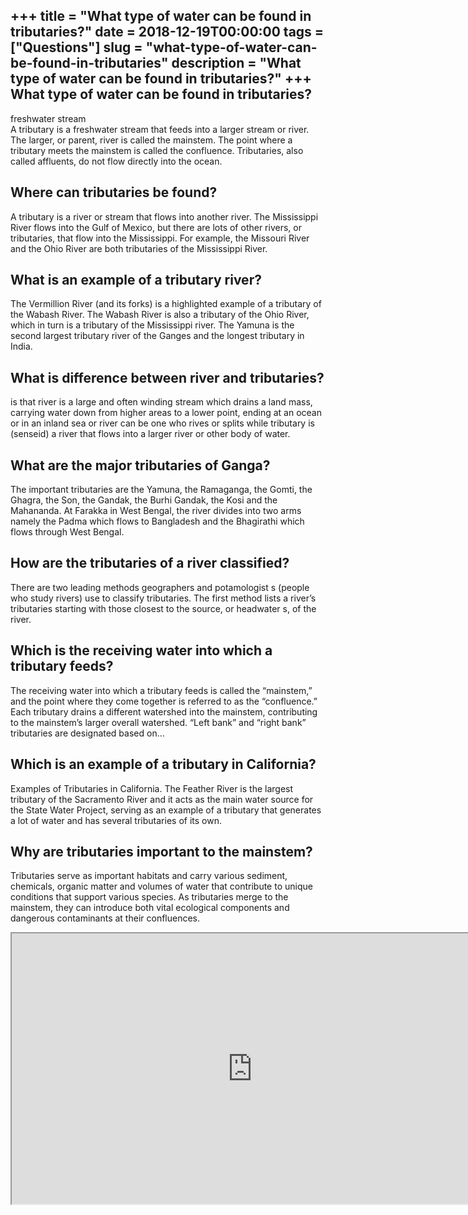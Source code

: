 +++
title = "What type of water can be found in tributaries?"
date = 2018-12-19T00:00:00
tags = ["Questions"]
slug = "what-type-of-water-can-be-found-in-tributaries"
description = "What type of water can be found in tributaries?"
+++
What type of water can be found in tributaries?
-----------------------------------------------

freshwater stream  
A tributary is a freshwater stream that feeds into a larger stream or river. The larger, or parent, river is called the mainstem. The point where a tributary meets the mainstem is called the confluence. Tributaries, also called affluents, do not flow directly into the ocean.

Where can tributaries be found?
-------------------------------

A tributary is a river or stream that flows into another river. The Mississippi River flows into the Gulf of Mexico, but there are lots of other rivers, or tributaries, that flow into the Mississippi. For example, the Missouri River and the Ohio River are both tributaries of the Mississippi River.

What is an example of a tributary river?
----------------------------------------

The Vermillion River (and its forks) is a highlighted example of a tributary of the Wabash River. The Wabash River is also a tributary of the Ohio River, which in turn is a tributary of the Mississippi river. The Yamuna is the second largest tributary river of the Ganges and the longest tributary in India.

What is difference between river and tributaries?
-------------------------------------------------

is that river is a large and often winding stream which drains a land mass, carrying water down from higher areas to a lower point, ending at an ocean or in an inland sea or river can be one who rives or splits while tributary is (senseid) a river that flows into a larger river or other body of water.

What are the major tributaries of Ganga?
----------------------------------------

The important tributaries are the Yamuna, the Ramaganga, the Gomti, the Ghagra, the Son, the Gandak, the Burhi Gandak, the Kosi and the Mahananda. At Farakka in West Bengal, the river divides into two arms namely the Padma which flows to Bangladesh and the Bhagirathi which flows through West Bengal.

How are the tributaries of a river classified?
----------------------------------------------

There are two leading methods geographers and potamologist s (people who study rivers) use to classify tributaries. The first method lists a river’s tributaries starting with those closest to the source, or headwater s, of the river.

Which is the receiving water into which a tributary feeds?
----------------------------------------------------------

The receiving water into which a tributary feeds is called the “mainstem,” and the point where they come together is referred to as the “confluence.” Each tributary drains a different watershed into the mainstem, contributing to the mainstem’s larger overall watershed. “Left bank” and “right bank” tributaries are designated based on…

Which is an example of a tributary in California?
-------------------------------------------------

Examples of Tributaries in California. The Feather River is the largest tributary of the Sacramento River and it acts as the main water source for the State Water Project, serving as an example of a tributary that generates a lot of water and has several tributaries of its own.

Why are tributaries important to the mainstem?
----------------------------------------------

Tributaries serve as important habitats and carry various sediment, chemicals, organic matter and volumes of water that contribute to unique conditions that support various species. As tributaries merge to the mainstem, they can introduce both vital ecological components and dangerous contaminants at their confluences.

<iframe allow="accelerometer; autoplay; clipboard-write; encrypted-media; gyroscope; picture-in-picture" allowfullscreen="" class="__youtube_prefs__  epyt-is-override  no-lazyload" data-no-lazy="1" data-origheight="433" data-origwidth="770" data-skipgform_ajax_framebjll="" height="433" id="_ytid_94542" loading="lazy" src="https://www.youtube.com/embed/--t1cRc8fe0?enablejsapi=1&autoplay=0&cc_load_policy=0&cc_lang_pref=&iv_load_policy=1&loop=0&modestbranding=0&rel=1&fs=1&playsinline=0&autohide=2&theme=dark&color=red&controls=1&" title="YouTube player" width="770"></iframe>